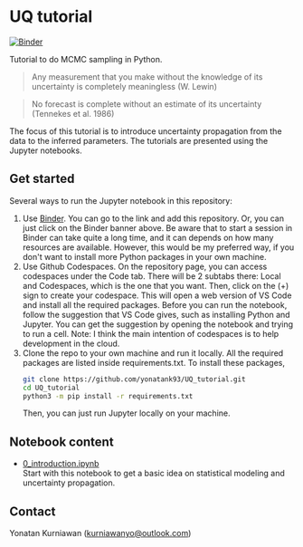 # UQ tutorial
[![Binder](https://mybinder.org/badge_logo.svg)](https://mybinder.org/v2/gh/yonatank93/UQ_tutorial/main)

Tutorial to do MCMC sampling in Python.

>Any measurement that you make without the knowledge of its uncertainty is completely
>meaningless (W. Lewin)

>No forecast is complete without an estimate of its uncertainty (Tennekes et al. 1986)

The focus of this tutorial is to introduce uncertainty propagation from the data to the
inferred parameters. The tutorials are presented using the Jupyter notebooks.

## Get started
Several ways to run the Jupyter notebook in this repository:
1. Use [Binder](https://mybinder.org/). You can go to the link and add this repository.
   Or, you can just click on the Binder banner above. Be aware that to start a session in
   Binder can take quite a long time, and it can depends on how many resources are available.
   However, this would be my preferred way, if you don't want to install more Python packages
   in your own machine.
2. Use Github Codespaces. On the repository page, you can access codespaces under the Code
   tab. There will be 2 subtabs there: Local and Codespaces, which is the one that you want.
   Then, click on the (+) sign to create your codespace. This will open a web version of VS
   Code and install all the required packages. Before you can run the notebook, follow the
   suggestion that VS Code gives, such as installing Python and Jupyter. You can get the
   suggestion by opening the notebook and trying to run a cell.
   Note: I think the main intention of codespaces is to help development in the cloud.
3. Clone the repo to your own machine and run it locally. All the required packages are
   listed inside requirements.txt. To install these packages,
     ```bash
     git clone https://github.com/yonatank93/UQ_tutorial.git
     cd UQ_tutorial
     python3 -m pip install -r requirements.txt
     ```
   Then, you can just run Jupyter locally on your machine.
   
## Notebook content
* [0_introduction.ipynb](https://github.com/yonatank93/UQ_tutorial/blob/main/0_introduction.ipynb)  
  Start with this notebook to get a basic idea on statistical modeling and uncertainty propagation.

## Contact
Yonatan Kurniawan (kurniawanyo@outlook.com)
